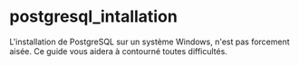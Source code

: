 # postgresql_intallation
L'installation de PostgreSQL sur un système Windows, n'est pas forcement aisée. Ce guide vous aidera à contourné toutes difficultés.
